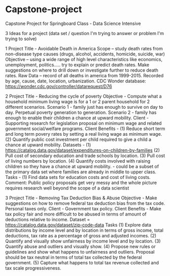 # Capstone-project
Capstone Project for Springboard Class - Data Science Intensive

3 Ideas for a project  (data set / question I'm trying to answer or problem I'm trying to solve)


1  Project Title - Avoidable Death in America
   Scope – study death rates from non-disease type causes (drugs, alcohol, accidents, homicide, suicide, war)
   Objective – using a wide range of high level characteristics like economics, unemployment, politics..... try to explain or predict death rates.  Make suggestions on where to drill down or investigate further to reduce death rates.
   Raw Data – record of all deaths in america from 1999-2015.  Recorded by age, cause, date, location, urbanization.  CDC Wonder database:  https://wonder.cdc.gov/controller/datarequest/D76


2  Project Title - Reducing the cycle of poverty
   Objective - Compute what a household minimum living wage is for a 1 or 2 parent household for 2 different scenarios.
   Scenario 1 - family just has enough to survive on day to day.  Perpetual poverty generation to generation.
   Scenario 2 - family has enough to enable their children a chance at upward mobility.
   Client - Supporting research for legislation proposal on minimum wage and related government social/welfare programs.
   Client Benefits - (1) Reduce short term and long term povery rates by setting a real living wage as minimum wage.
                     (2) Quantify public cost investment per child required to give a child a chance at upward mobility.
   Datasets - (1) https://catalog.data.gov/dataset/expenditures-on-children-by-families
              (2) Pull cost of secondary education and trade schools by location.
              (3) Pull cost of living numbers by location.
              (4) Quantify costs involved with raising children so they have a chance at upward mobility.
                   - could be a subset of the primary data set where families are already in middle to upper class.
   Tasks - (1) Find data sets for education costs and cost of living costs.
   Comment:  Public policy proposals get very messy and the whole picture requires research well beyond the scope of a data scientist
         
         
3  Project Title - Removing Tax Deduction Bias & Abuse
   Objective - Make suggestions on how to remove federal tax deduction bias from the tax code.  Personal taxes only.
   Client - Government tax policy.
   Client Benefits - Make tax policy fair and more difficult to be abused in terms of amount of deductions relative to income.
   Dataset = https://catalog.data.gov/dataset/zip-code-data
   Tasks  (1) Explore data distributions by income level and by location in terms of gross income, total deductions, tax rate as a percentage of gross and adjusted incomes.
          (2) Quantify and visually show unfairness by income level and by location.
          (3) Quantify abuse and outliers and visually show.
          (4) Propose new rules or guidelines and show what happens to unfairness and outliers.  Proposal should be tax neutral in terms of total tax collected by the federal government.
          (5) Capture what happens to total tax revenue collected and tax scale progressiveness.

